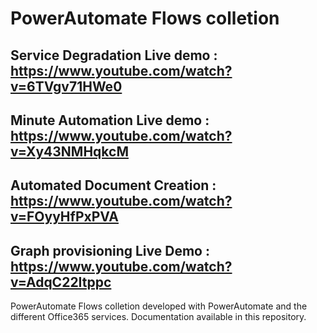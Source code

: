 # PowerAutomate Flows colletion
## Service Degradation Live demo : https://www.youtube.com/watch?v=6TVgv71HWe0
## Minute Automation Live demo : https://www.youtube.com/watch?v=Xy43NMHqkcM
## Automated Document Creation : https://www.youtube.com/watch?v=FOyyHfPxPVA
## Graph provisioning Live Demo : https://www.youtube.com/watch?v=AdqC22Itppc
PowerAutomate Flows colletion developed with PowerAutomate and the different Office365 services.
Documentation available in this repository.
